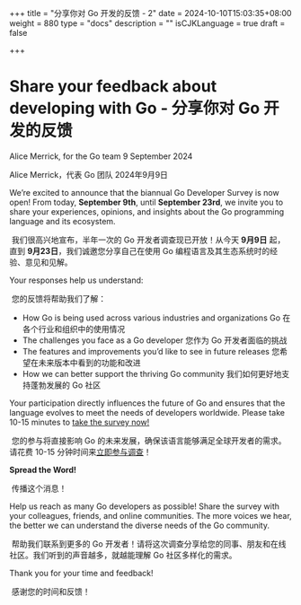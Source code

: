 +++
title = "分享你对 Go 开发的反馈 - 2"
date = 2024-10-10T15:03:35+08:00
weight = 880
type = "docs"
description = ""
isCJKLanguage = true
draft = false

+++

# Share your feedback about developing with Go - 分享你对 Go 开发的反馈

Alice Merrick, for the Go team
9 September 2024

Alice Merrick，代表 Go 团队
2024年9月9日

We’re excited to announce that the biannual Go Developer Survey is now open! From today, **September 9th**, until **September 23rd**, we invite you to share your experiences, opinions, and insights about the Go programming language and its ecosystem.

​	我们很高兴地宣布，半年一次的 Go 开发者调查现已开放！从今天 **9月9日** 起，直到 **9月23日**，我们诚邀您分享自己在使用 Go 编程语言及其生态系统时的经验、意见和见解。

Your responses help us understand:

​	您的反馈将帮助我们了解：

- How Go is being used across various industries and organizations Go 在各个行业和组织中的使用情况
- The challenges you face as a Go developer 您作为 Go 开发者面临的挑战
- The features and improvements you’d like to see in future releases 您希望在未来版本中看到的功能和改进
- How we can better support the thriving Go community 我们如何更好地支持蓬勃发展的 Go 社区

Your participation directly influences the future of Go and ensures that the language evolves to meet the needs of developers worldwide. Please take 10-15 minutes to [take the survey now!](https://google.qualtrics.com/jfe/form/SV_ei0CDV2K9qQIsp8?s=b)

​	您的参与将直接影响 Go 的未来发展，确保该语言能够满足全球开发者的需求。请花费 10-15 分钟时间来[立即参与调查](https://google.qualtrics.com/jfe/form/SV_ei0CDV2K9qQIsp8?s=b)！

**Spread the Word!**

​	传播这个消息！

Help us reach as many Go developers as possible! Share the survey with your colleagues, friends, and online communities. The more voices we hear, the better we can understand the diverse needs of the Go community.

​	帮助我们联系到更多的 Go 开发者！请将这次调查分享给您的同事、朋友和在线社区。我们听到的声音越多，就越能理解 Go 社区多样化的需求。

Thank you for your time and feedback!

​	感谢您的时间和反馈！
